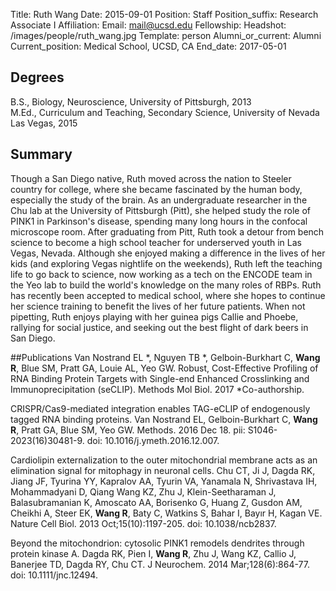 Title: Ruth Wang
Date: 2015-09-01
Position: Staff
Position_suffix: Research Associate I
Affiliation:
Email: mail@ucsd.edu
Fellowship:
Headshot: /images/people/ruth_wang.jpg
Template: person
Alumni_or_current: Alumni
Current_position: Medical School, UCSD, CA
End_date: 2017-05-01
<!-- Status: draft -->

## Degrees
B.S., Biology, Neuroscience, University of Pittsburgh, 2013   
M.Ed., Curriculum and Teaching, Secondary Science, University of Nevada Las Vegas, 2015  

## Summary
Though a San Diego native, Ruth moved across the nation to Steeler country for college, where she became fascinated by the human body, especially the study of the brain. As an undergraduate researcher in the Chu lab at the University of Pittsburgh (Pitt), she helped study the role of PINK1 in Parkinson's disease, spending many long hours in the confocal microscope room. After graduating from Pitt, Ruth took a detour from bench science to become a high school teacher for underserved youth in Las Vegas, Nevada. Although she enjoyed making a difference in the lives of her kids (and exploring Vegas nightlife on the weekends), Ruth left the teaching life to go back to science, now working as a tech on the ENCODE team in the Yeo lab to build the world's knowledge on the many roles of RBPs. Ruth has recently been accepted to medical school, where she hopes to continue her science training to benefit the lives of her future patients. When not pipetting, Ruth enjoys playing with her guinea pigs Callie and Phoebe, rallying for social justice, and seeking out the best flight of dark beers in San Diego. 

##Publications
Van Nostrand EL *, Nguyen TB *, Gelboin-Burkhart C, **Wang R**, Blue SM, Pratt GA, Louie AL, Yeo GW. Robust, Cost-Effective Profiling of RNA Binding Protein Targets
with Single-end Enhanced Crosslinking and Immunoprecipitation (seCLIP). Methods Mol Biol. 2017  *Co-authorship.

CRISPR/Cas9-mediated integration enables TAG-eCLIP of endogenously tagged RNA binding proteins. Van Nostrand EL, Gelboin-Burkhart C, **Wang R**, Pratt GA, Blue SM, Yeo GW. Methods. 2016 Dec 18. pii: S1046-2023(16)30481-9. doi: 10.1016/j.ymeth.2016.12.007.

Cardiolipin externalization to the outer mitochondrial membrane acts as an elimination signal for mitophagy in neuronal cells. Chu CT, Ji J, Dagda RK, Jiang JF, Tyurina YY, Kapralov AA, Tyurin VA, Yanamala N, Shrivastava IH, Mohammadyani D, Qiang Wang KZ, Zhu J, Klein-Seetharaman J, Balasubramanian K, Amoscato AA, Borisenko G, Huang Z, Gusdon AM, Cheikhi A, Steer EK, **Wang R**, Baty C, Watkins S, Bahar I, Bayır H, Kagan VE. Nature Cell Biol. 2013 Oct;15(10):1197-205. doi: 10.1038/ncb2837.


Beyond the mitochondrion: cytosolic PINK1 remodels dendrites through protein kinase A. Dagda RK, Pien I, **Wang R**, Zhu J, Wang KZ, Callio J, Banerjee TD, Dagda RY, Chu CT. J Neurochem. 2014 Mar;128(6):864-77. doi: 10.1111/jnc.12494.
